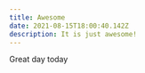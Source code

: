 ```yaml
---
title: Awesome
date: 2021-08-15T18:00:40.142Z
description: It is just awesome!
---
```

Great day today